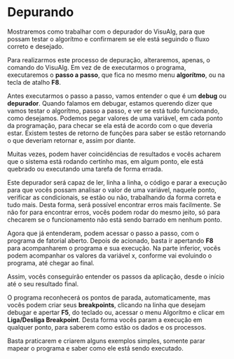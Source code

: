# Depurando

Mostraremos como trabalhar com o depurador do VisuAlg, para que possam testar o algorítmo e confirmarem se ele está seguindo o fluxo correto e desejado.

Para realizarmos este processo de depuração, alteraremos, apenas, o comando do VisuAlg. Em vez de de executarmos o programa, executaremos o **passo a passo**, que fica no mesmo menu **algorítmo**, ou na tecla de atalho **F8**.

Antes executarmos o passo a passo, vamos entender o que é um **debug** ou **depurador**. Quando falamos em debugar, estamos querendo dizer que vamos testar o algorítmo, passo a passo, e ver se está tudo funcionando, como desejamos. Podemos pegar valores de uma variável, em cada ponto da programação, para checar se ela está de acordo com o que deveria estar. Existem testes de retorno de funções para saber se estão retornando o que deveriam retornar e, assim por diante.

Muitas vezes, podem haver coincidências de resultados e vocês acharem que o sistema está rodando certinho mas, em algum ponto, ele está quebrado ou executando uma tarefa de forma errada.

Este depurador será capaz de ler, linha a linha, o código e parar a execução para que vocês possam analisar o valor de uma variável, naquele ponto, verificar as condicionais, se estão ou não, trabalhando da forma correta e tudo mais. 
Desta forma, será possível encontrar erros mais facilmente. Se não for para encontrar erros, vocês podem rodar do mesmo jeito, só para checarem se o funcionamento não está sendo barrado em nenhum ponto.

Agora que já entenderam, podem acessar o passo a passo, com o programa de fatorial aberto. Depois de acionado, basta ir apertando **F8** para acompanharem o programa e sua execução. Na parte inferior, vocês podem acompanhar os valores da variável x, conforme vai evoluindo o programa, até chegar ao final.

Assim, vocês conseguirão entender os passos da aplicação, desde o início até o seu resultado final.

O programa reconhecerá os pontos de parada, automaticamente, mas vocês podem criar seus **breakpoints**, clicando na linha que desejam debugar e apertar **F5**, do teclado ou, acessar o menu Algorítmo e clicar em **Liga/Desliga Breakpoint**. Desta forma vocês param a execução em qualquer ponto, para saberem como estão os dados e os processos.

Basta praticarem e criarem alguns exemplos simples, somente parar mapear o programa e saber como ele está sendo executado.